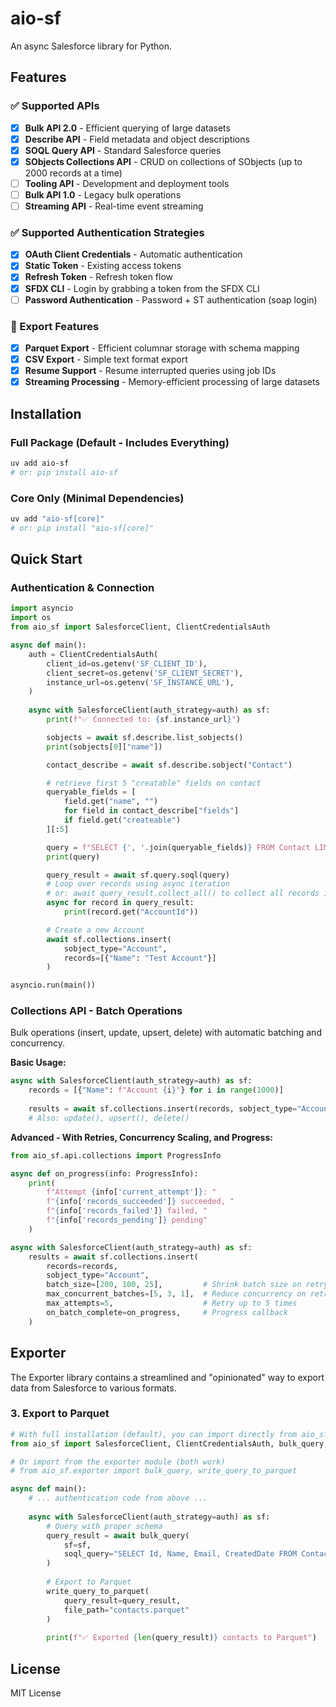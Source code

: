 # aio-sf

An async Salesforce library for Python.

## Features

### ✅ Supported APIs
- [x] **Bulk API 2.0** - Efficient querying of large datasets
- [x] **Describe API** - Field metadata and object descriptions
- [x] **SOQL Query API** - Standard Salesforce queries
- [x] **SObjects Collections API** - CRUD on collections of SObjects (up to 2000 records at a time)
- [ ] **Tooling API** - Development and deployment tools
- [ ] **Bulk API 1.0** - Legacy bulk operations
- [ ] **Streaming API** - Real-time event streaming

### ✅ Supported Authentication Strategies
- [x] **OAuth Client Credentials** - Automatic authentication
- [x] **Static Token** - Existing access tokens
- [x] **Refresh Token** - Refresh token flow
- [x] **SFDX CLI** - Login by grabbing a token from the SFDX CLI
- [ ] **Password Authentication** - Password + ST authentication (soap login)

### 🚀 Export Features
- [x] **Parquet Export** - Efficient columnar storage with schema mapping
- [x] **CSV Export** - Simple text format export
- [x] **Resume Support** - Resume interrupted queries using job IDs
- [x] **Streaming Processing** - Memory-efficient processing of large datasets

## Installation

### Full Package (Default - Includes Everything)
```bash
uv add aio-sf
# or: pip install aio-sf
```

### Core Only (Minimal Dependencies)
```bash
uv add "aio-sf[core]"
# or: pip install "aio-sf[core]"
```

## Quick Start

### Authentication & Connection
```python
import asyncio
import os
from aio_sf import SalesforceClient, ClientCredentialsAuth

async def main():
    auth = ClientCredentialsAuth(
        client_id=os.getenv('SF_CLIENT_ID'),
        client_secret=os.getenv('SF_CLIENT_SECRET'),
        instance_url=os.getenv('SF_INSTANCE_URL'),
    )
    
    async with SalesforceClient(auth_strategy=auth) as sf:
        print(f"✅ Connected to: {sf.instance_url}")

        sobjects = await sf.describe.list_sobjects()
        print(sobjects[0]["name"])

        contact_describe = await sf.describe.sobject("Contact")

        # retrieve first 5 "creatable" fields on contact
        queryable_fields = [
            field.get("name", "")
            for field in contact_describe["fields"]
            if field.get("createable")
        ][:5]

        query = f"SELECT {', '.join(queryable_fields)} FROM Contact LIMIT 5"
        print(query)

        query_result = await sf.query.soql(query)
        # Loop over records using async iteration
        # or: await query_result.collect_all() to collect all records into a list
        async for record in query_result:
            print(record.get("AccountId"))

        # Create a new Account
        await sf.collections.insert(
            sobject_type="Account",
            records=[{"Name": "Test Account"}]
        )

asyncio.run(main())
```

### Collections API - Batch Operations

Bulk operations (insert, update, upsert, delete) with automatic batching and concurrency.

**Basic Usage:**
```python
async with SalesforceClient(auth_strategy=auth) as sf:
    records = [{"Name": f"Account {i}"} for i in range(1000)]
    
    results = await sf.collections.insert(records, sobject_type="Account")
    # Also: update(), upsert(), delete()
```

**Advanced - With Retries, Concurrency Scaling, and Progress:**
```python
from aio_sf.api.collections import ProgressInfo

async def on_progress(info: ProgressInfo):
    print(
        f"Attempt {info['current_attempt']}: "
        f"{info['records_succeeded']} succeeded, "
        f"{info['records_failed']} failed, "
        f"{info['records_pending']} pending"
    )

async with SalesforceClient(auth_strategy=auth) as sf:
    results = await sf.collections.insert(
        records=records,
        sobject_type="Account",
        batch_size=[200, 100, 25],         # Shrink batch size on retry
        max_concurrent_batches=[5, 3, 1],  # Reduce concurrency on retry
        max_attempts=5,                    # Retry up to 5 times
        on_batch_complete=on_progress,     # Progress callback
    )
```


## Exporter

The Exporter library contains a streamlined and "opinionated" way to export data from Salesforce to various formats.  


### 3. Export to Parquet
```python
# With full installation (default), you can import directly from aio_sf
from aio_sf import SalesforceClient, ClientCredentialsAuth, bulk_query, write_query_to_parquet

# Or import from the exporter module (both work)
# from aio_sf.exporter import bulk_query, write_query_to_parquet

async def main():
    # ... authentication code from above ...
    
    async with SalesforceClient(auth_strategy=auth) as sf:
        # Query with proper schema
        query_result = await bulk_query(
            sf=sf,
            soql_query="SELECT Id, Name, Email, CreatedDate FROM Contact"
        )
        
        # Export to Parquet
        write_query_to_parquet(
            query_result=query_result,
            file_path="contacts.parquet"
        )
        
        print(f"✅ Exported {len(query_result)} contacts to Parquet")
```


## License

MIT License